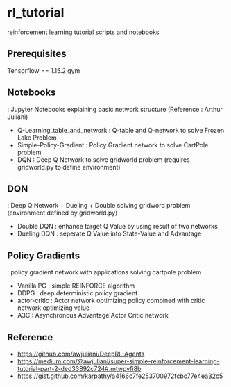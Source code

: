 # rl_tutorial
reinforcement learning tutorial scripts and notebooks

## Prerequisites
Tensorflow == 1.15.2
gym 

## Notebooks
: Jupyter Notebooks explaining basic network structure
(Reference : Arthur Juliani)
- Q-Learning_table_and_network : Q-table and Q-network to solve Frozen Lake Problem
- Simple-Policy-Gradient : Policy Gradient network to solve CartPole problem
- DQN : Deep Q Network to solve gridworld problem (requires gridworld.py to define environment)

## DQN
: Deep Q Network + Dueling + Double solving gridword problem (environment defined by gridworld.py)
- Double DQN : enhance target Q Value by using result of two networks
- Dueling DQN : seperate Q Value into State-Value and Advantage

## Policy Gradients
: policy gradient network with applications solving cartpole problem
- Vanilla PG : simple REINFORCE algorithm
- DDPG : deep deterministic policy gradient
- actor-critic : Actor network optimizing policy combined with critic network optimizing value
- A3C : Asynchronous Advantage Actor Critic network

## Reference
- https://github.com/awjuliani/DeepRL-Agents
- https://medium.com/@awjuliani/super-simple-reinforcement-learning-tutorial-part-2-ded33892c724#.mtwpvfi8b
- https://gist.github.com/karpathy/a4166c7fe253700972fcbc77e4ea32c5
